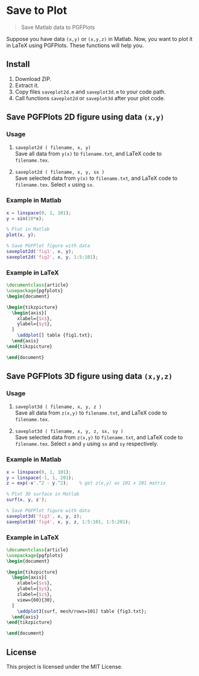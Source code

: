 # Save to Plot

> Save Matlab data to PGFPlots

Suppose you have data `(x,y)` or `(x,y,z)` in Matlab. Now, you want to plot it in LaTeX using PGFPlots. These functions will help you.

## Install

1. Download ZIP.
2. Extract it.
3. Copy files `saveplot2d.m` and `saveplot3d.m` to your code path.
4. Call functions `saveplot2d` or `saveplot3d` after your plot code.

## Save PGFPlots 2D figure using data `(x,y)`

### Usage

1. `saveplot2d ( filename, x, y)`  
    Save all data from `y(x)` to `filename.txt`,
    and LaTeX code to `filename.tex`.

2. `saveplot2d ( filename, x, y, sx )`  
    Save selected data from `y(x)` to `filename.txt`,
    and LaTeX code to `filename.tex`.
    Select `x` using `sx`.

### Example in Matlab

~~~~matlab
x = linspace(0, 1, 101);
y = sin(10*x);

% Plot in Matlab
plot(x, y);

% Save PGFPlot figure with data
saveplot2d('fig1', x, y);
saveplot2d('fig2', x, y, 1:5:101);
~~~~

### Example in LaTeX

~~~~latex
\documentclass{article}
\usepackage{pgfplots}
\begin{document}

\begin{tikzpicture}
  \begin{axis}[
    xlabel={$x$},
    ylabel={$y$},
  ]
    \addplot[] table {fig1.txt};
  \end{axis}
\end{tikzpicture}

\end{document}
~~~~

## Save PGFPlots 3D figure using data `(x,y,z)`

### Usage

1. `saveplot3d ( filename, x, y, z )`  
    Save all data from `z(x,y)` to `filename.txt`,
    and LaTeX code to `filename.tex`.
    
2. `saveplot3d ( filename, x, y, z, sx, sy )`  
    Save selected data from `z(x,y)` to `filename.txt`,
    and LaTeX code to `filename.tex`.
    Select `x` and `y` using `sx` and `sy` respectively.

### Example in Matlab

~~~~matlab
x = linspace(0, 1, 101);
y = linspace(-1, 1, 201);
z = exp(-x'.^2 - y.^2);    % get z(x,y) as 101 x 201 matrix

% Plot 3D surface in Matlab
surf(x, y, z');

% Save PGFPlot figure with data
saveplot3d('fig3', x, y, z);
saveplot3d('fig4', x, y, z, 1:5:101, 1:5:201);
~~~~

### Example in LaTeX

~~~~latex
\documentclass{article}
\usepackage{pgfplots}
\begin{document}

\begin{tikzpicture}
  \begin{axis}[
    xlabel={$x$},
    ylabel={$y$},
    zlabel={$z$},
    view={60}{30},
  ]
    \addplot3[surf, mesh/rows=101] table {fig3.txt};
  \end{axis}
\end{tikzpicture}

\end{document}
~~~~

## License

This project is licensed under the MIT License.
